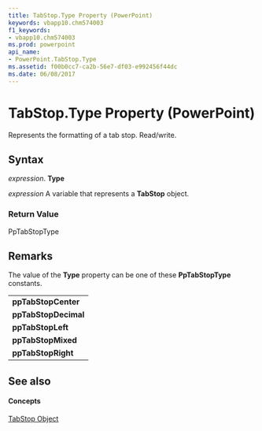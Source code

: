 ```yaml
---
title: TabStop.Type Property (PowerPoint)
keywords: vbapp10.chm574003
f1_keywords:
- vbapp10.chm574003
ms.prod: powerpoint
api_name:
- PowerPoint.TabStop.Type
ms.assetid: f00b0cc7-ca2b-56e7-df03-e992456f44dc
ms.date: 06/08/2017
---
```



# TabStop.Type Property (PowerPoint)

Represents the formatting of a tab stop. Read/write.


## Syntax

 _expression_. **Type**

 _expression_ A variable that represents a **TabStop** object.


### Return Value

PpTabStopType


## Remarks

The value of the  **Type** property can be one of these **PpTabStopType** constants.


||
|:-----|
|**ppTabStopCenter**|
|**ppTabStopDecimal**|
|**ppTabStopLeft**|
|**ppTabStopMixed**|
|**ppTabStopRight**|

## See also


#### Concepts


[TabStop Object](tabstop-object-powerpoint.md)

